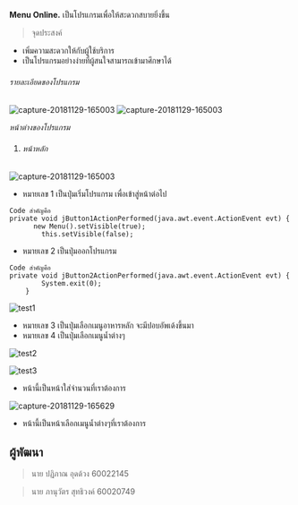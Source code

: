 **Menu Online.** เป็นโปรแกรมเพื่อให้สะดวกสบายยิ่งขึ้น
> จุดประสงค์
- เพิ่มความสะดวกให้กับผู้ใช้บริการ
- เป็นโปรแกรมอย่างง่ายที่ผู้สนใจสามารถเข้ามาศึกษาได้
###### รายละเอียดของโปรแกรม
![capture-20181129-165003](https://user-images.githubusercontent.com/45420213/49215789-2c93ec00-f3fc-11e8-9c4d-2916d350fcbf.png)
![capture-20181129-165003](https://www.img.in.th/images/c5c5eedb92a9bb3d2389fa046cd4676c.jpg)

*หน้าต่างของโปรแกรม*

1. ###### หน้าหลัก
![capture-20181129-165003](https://user-images.githubusercontent.com/45420213/49215823-42a1ac80-f3fc-11e8-8e3a-eafac76b1b04.png)

- หมายเลข 1 เป็นปุ่มเริ่มโปรแกรม เพื่อเข้าสู่หน้าต่อไป

```
Code สำคัญคือ
private void jButton1ActionPerformed(java.awt.event.ActionEvent evt) {                                         
      new Menu().setVisible(true);
        this.setVisible(false);
```

- หมายเลข 2 เป็นปุ่มออกโปรแกรม

```
Code สำคัญคือ
private void jButton2ActionPerformed(java.awt.event.ActionEvent evt) {                                         
        System.exit(0);
    }
```


![test1](https://user-images.githubusercontent.com/45420213/49272917-cc598480-f4a5-11e8-80cb-0a32cf32abae.jpg)


- หมายเลข 3 เป็นปุ่มเลือกเมนูอาหารหลัก จะมีปอบอัพเด้งขึ้นมา
- หมายเลข 4 เป็นปุ่มเลือกเมนูน้ำต่างๆ


![test2](https://user-images.githubusercontent.com/45420213/49273241-ed6ea500-f4a6-11e8-9c2f-356dfb1fbac7.jpg)


![test3](https://user-images.githubusercontent.com/45420213/49273471-a503b700-f4a7-11e8-9863-60e2eb3afac2.jpg)

- หน้านี้เป็นหน้าใส่จำนวนที่เราต้องการ

![capture-20181129-165629](https://user-images.githubusercontent.com/45420213/49214126-8397c200-f3f8-11e8-83ab-f325e5bcf668.png)

- หน้านี้เป็นหน้าเลือกเมนูน้ำต่างๆที่เราต้องการ
## ผู้พัฒนา
> นาย ปฏิภาณ อุดด้วง   60022145

> นาย ภานุวัตร สุทธิวงค์   60020749
